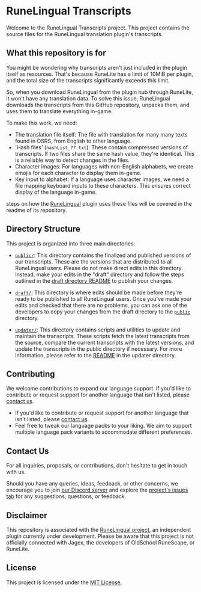# RuneLingual Transcripts

Welcome to the RuneLingual Transcripts project. This project contains the source files for the RuneLingual translation plugin's transcripts.

## What this repository is for 
You might be wondering why transcripts aren't just included in the plugin itself as resources. That's because RuneLite has a limit of 10MiB per plugin, and the total size of the transcripts significantly exceeds this limit.

So, when you download RuneLingual from the plugin hub through RuneLite, it won't have any translation data. To solve this issue, RuneLingual downloads the transcripts from this GitHub repository, unpacks them, and uses them to translate everything in-game.

To make this work, we need:
- The translation file itself: The file with translation for many many texts found in OSRS, from English to other language.
- 'Hash files' (`hashList_??.txt`): These contain compressed versions of transcripts. If two files share the same hash value, they're identical. This is a reliable way to detect changes in the files.
- Character images: For languages with non-English alphabets, we create emojis for each character to display them in-game.
- Key input to alphabet: If a language uses character images, we need a file mapping keyboard inputs to these characters. This ensures correct display of the language in-game.

steps  on how the [RuneLingual](https://github.com/IaKee/RuneLingual-Plugin) plugin uses these files will be covered in the readme of its repository.

## Directory Structure

This project is organized into three main directories:

- [`public/`](./public/): This directory contains the finalized and published versions of our transcripts. These are the versions that are distributed to all RuneLingual users. Please do not make direct edits in this directory. Instead, make your edits in the "draft" directory and follow the steps outlined in the [draft directory README](draft/README.md) to publish your changes.

- [`draft/`](./draft/): This directory is where edits should be made before they're ready to be published to all RuneLingual users. Once you've made your edits and checked that there are no problems, you can ask one of the developers to copy your changes from the draft directory to the [`public`](./public) directory.

- [`updater/`](./updater/): This directory contains scripts and utilities to update and maintain the transcripts. These scripts fetch the latest transcripts from the source, compare the current transcripts with the latest versions, and update the transcripts in the public directory if necessary. For more information, please refer to the [README](./updater/README.md) in the updater directory.


## Contributing

We welcome contributions to expand our language support. If you'd like to contribute or request support for another language that isn't listed, please [contact us](#contact-us).

- If you'd like to contribute or request support for another language that isn't listed, please [contact us](#contact-us).
- Feel free to tweak our language packs to your liking. We aim to support multiple language pack variants to accommodate different preferences.

## Contact Us
For all inquiries, proposals, or contributions, don't hesitate to get in touch with us.

Should you have any queries, ideas, feedback, or other concerns, we encourage you to join [our Discord server](https://discord.gg/ehwKcVdBGS) and explore the [project's issues tab](https://github.com/IaKee/Runelingual-Transcripts/issues) for any suggestions, questions, or feedback.

## Disclaimer

This repository is associated with the [RuneLingual project](https://github.com/IaKee/RuneLingual-Plugin), an independent plugin currently under development. Please be aware that this project is not officially connected with Jagex, the developers of OldSchool RuneScape, or RuneLite.

## License

This project is licensed under the [MIT License](LICENSE).
